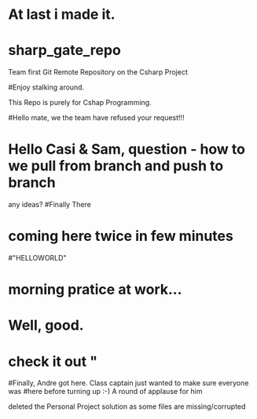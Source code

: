 
# At last i made it.

# sharp_gate_repo
Team first Git Remote Repository on the Csharp Project


#Enjoy stalking around.


This Repo is purely for Cshap Programming.

#Hello mate, we the team have refused your request!!!
# Hello Casi & Sam, question - how to we pull from branch and push to branch
any ideas?
 #Finally There


# coming here twice in few minutes


#"HELLOWORLD"


# morning pratice at work...

# Well, good.

# check it out "
#Finally, Andre got here. Class captain just wanted to make sure everyone was
#here before turning up :-) 
A round of applause for him

deleted the Personal Project solution as some files are missing/corrupted
